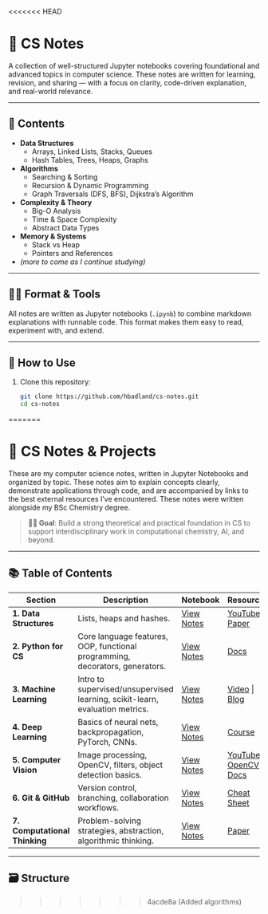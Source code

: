 <<<<<<< HEAD
# 🧠 CS Notes

A collection of well-structured Jupyter notebooks covering foundational and advanced topics in computer science. These notes are written for learning, revision, and sharing — with a focus on clarity, code-driven explanation, and real-world relevance.

---

## 📘 Contents

- **Data Structures**
  - Arrays, Linked Lists, Stacks, Queues
  - Hash Tables, Trees, Heaps, Graphs
- **Algorithms**
  - Searching & Sorting
  - Recursion & Dynamic Programming
  - Graph Traversals (DFS, BFS), Dijkstra’s Algorithm
- **Complexity & Theory**
  - Big-O Analysis
  - Time & Space Complexity
  - Abstract Data Types
- **Memory & Systems**
  - Stack vs Heap
  - Pointers and References
- *(more to come as I continue studying)*

---

## 🧑‍💻 Format & Tools

All notes are written as Jupyter notebooks (`.ipynb`) to combine markdown explanations with runnable code. This format makes them easy to read, experiment with, and extend.

---

## 🚀 How to Use

1. Clone this repository:
   ```bash
   git clone https://github.com/hbadland/cs-notes.git
   cd cs-notes
=======
# 🧠 CS Notes & Projects

These are my computer science notes, written in Jupyter Notebooks and organized by topic. These notes aim to explain concepts clearly, demonstrate applications through code, and are accompanied by links to the best external resources I’ve encountered. These notes were written alongside my BSc Chemistry degree.

> **👨‍🔬 Goal**: Build a strong theoretical and practical foundation in CS to support interdisciplinary work in computational chemistry, AI, and beyond.

---

## 📚 Table of Contents

| Section | Description                                                                  | Notebook | Resources |
|---------|------------------------------------------------------------------------------|----------|-----------|
| **1. Data Structures** | Lists, heaps and hashes.                                                     | [View Notes](notebooks/algorithms/algorithms.ipynb) | [YouTube](https://www.youtube.com/watch?v=F8AbOfQwl1c&list=PL9xmBV_5YoZO2D89q42-y8voxIJKpB4oR) \| [Paper](#) |
| **2. Python for CS** | Core language features, OOP, functional programming, decorators, generators. | [View Notes](notebooks/python/python_cs.ipynb) | [Docs](https://docs.python.org/3/) |
| **3. Machine Learning** | Intro to supervised/unsupervised learning, scikit-learn, evaluation metrics. | [View Notes](notebooks/ml/ml_intro.ipynb) | [Video](#) \| [Blog](#) |
| **4. Deep Learning** | Basics of neural nets, backpropagation, PyTorch, CNNs.                       | [View Notes](notebooks/dl/deep_learning.ipynb) | [Course](https://course.fast.ai/) |
| **5. Computer Vision** | Image processing, OpenCV, filters, object detection basics.                  | [View Notes](notebooks/vision/computer_vision.ipynb) | [YouTube](#) \| [OpenCV Docs](https://docs.opencv.org/) |
| **6. Git & GitHub** | Version control, branching, collaboration workflows.                         | [View Notes](notebooks/tools/git_github.ipynb) | [Cheat Sheet](https://education.github.com/git-cheat-sheet-education.pdf) |
| **7. Computational Thinking** | Problem-solving strategies, abstraction, algorithmic thinking.               | [View Notes](notebooks/thinking/comp_think.ipynb) | [Paper](#) |

---

## 🗃️ Structure
>>>>>>> 4acde8a (Added algorithms)
